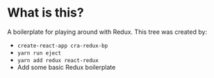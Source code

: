 # What is this?

A boilerplate for playing around with Redux. This tree was created by:

- `create-react-app cra-redux-bp`
- `yarn run eject`
- `yarn add redux react-redux`
- Add some basic Redux boilerplate

